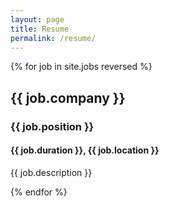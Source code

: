 ```yaml
---
layout: page
title: Resume
permalink: /resume/
---
```


{% for job in site.jobs reversed %}

<article>
  <h2>{{ job.company }}</h2>
  <h3>{{ job.position }}</h3>
  <h4>{{ job.duration }}, {{ job.location }}</h4>
  <p>{{ job.description }}</p>
</article>

{% endfor %}
